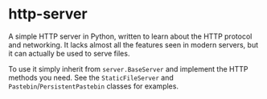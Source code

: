 # http-server

A simple HTTP server in Python, written to learn about the HTTP protocol and networking. It lacks almost all the features seen in modern servers, but it can actually be used to serve files.

To use it simply inherit from `server.BaseServer` and implement the HTTP methods you need. See the `StaticFileServer` and `Pastebin`/`PersistentPastebin` classes for examples.